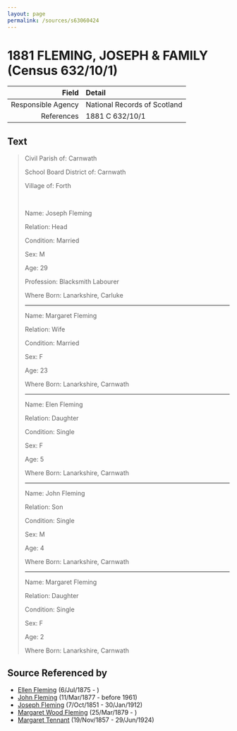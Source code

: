 ```yaml
---
layout: page
permalink: /sources/s63060424
---
```


# 1881 FLEMING, JOSEPH & FAMILY (Census 632/10/1)

Field | Detail
---:|:---
Responsible Agency | National Records of Scotland
References | 1881 C 632/10/1

## Text

> Civil Parish of: Carnwath
>
> School Board District of: Carnwath
>
> Village of: Forth
>
> <br/>
>
> Name: Joseph Fleming
>
> Relation: Head
>
> Condition: Married
>
> Sex: M
>
> Age: 29
>
> Profession: Blacksmith Labourer
>
> Where Born: Lanarkshire, Carluke
>
> ---
>
> Name: Margaret Fleming
>
> Relation: Wife
>
> Condition: Married
>
> Sex: F
>
> Age: 23
>
> Where Born: Lanarkshire, Carnwath
>
> ---
>
> Name: Elen Fleming
>
> Relation: Daughter
>
> Condition: Single
>
> Sex: F
>
> Age: 5
>
> Where Born: Lanarkshire, Carnwath
>
> ---
>
> Name: John Fleming
>
> Relation: Son
>
> Condition: Single
>
> Sex: M
>
> Age: 4
>
> Where Born: Lanarkshire, Carnwath
>
> ---
>
> Name: Margaret Fleming
>
> Relation: Daughter
>
> Condition: Single
>
> Sex: F
>
> Age: 2
>
> Where Born: Lanarkshire, Carnwath
>

## Source Referenced by

* [Ellen Fleming](../people/@69831456@-ellen-fleming-b1875-7-6-d.md) (6/Jul/1875 - )
* [John Fleming](../people/@49475976@-john-fleming-b1877-3-11-d1961.md) (11/Mar/1877 - before 1961)
* [Joseph Fleming](../people/@57117702@-joseph-fleming-b1851-10-7-d1912-1-30.md) (7/Oct/1851 - 30/Jan/1912)
* [Margaret Wood Fleming](../people/@90221940@-margaret-wood-fleming-b1879-3-25-d.md) (25/Mar/1879 - )
* [Margaret Tennant](../people/@14002910@-margaret-tennant-b1857-11-19-d1924-6-29.md) (19/Nov/1857 - 29/Jun/1924)
